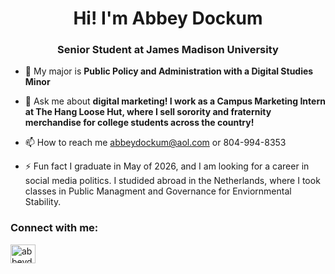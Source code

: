 <h1 align="center">Hi! I'm Abbey Dockum</h1>
<h3 align="center">Senior Student at James Madison University</h3>

- 🌱 My major is **Public Policy and Administration with a Digital Studies Minor**

- 💬 Ask me about **digital marketing! I work as a Campus Marketing Intern at The Hang Loose Hut, where I sell sorority and fraternity merchandise for college students across the country!**

- 📫 How to reach me abbeydockum@aol.com or 804-994-8353

- ⚡ Fun fact I graduate in May of 2026, and I am looking for a career in social media politics. I studided abroad in the Netherlands, where I took classes in Public Managment and Governance for Enviornmental Stability.

<h3 align="left">Connect with me:</h3>
<p align="left">
<a href="https://linkedin.com/in/abbeydockum" target="blank"><img align="center" src="https://raw.githubusercontent.com/rahuldkjain/github-profile-readme-generator/master/src/images/icons/Social/linked-in-alt.svg" alt="abbeydockum" height="30" width="40" /></a>
</p>

